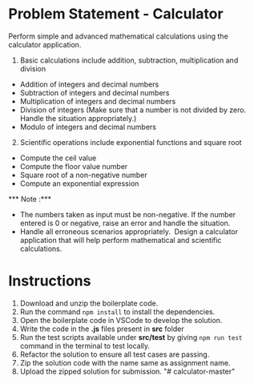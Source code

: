 # Problem Statement - Calculator

Perform simple and advanced mathematical calculations using the calculator application.​

1. Basic calculations include addition, subtraction, multiplication and division​
- Addition of integers and decimal numbers​​
- Subtraction of integers and decimal numbers​
- Multiplication of integers and decimal numbers​
- Division of integers (Make sure that a number is not divided by zero. Handle the situation appropriately.)​
- Modulo of integers and decimal numbers​​

2. Scientific operations include exponential functions and square root ​
- Compute the ceil value​
- Compute the floor value number​
- Square root of a non-negative number
- Compute an exponential expression​

*** Note :***​
- The numbers taken as input must be non-negative. If the number entered is 0 or negative, raise an error and handle the situation.​
- Handle all erroneous scenarios appropriately.​
​
Design a calculator application that will help perform mathematical and scientific calculations.

# Instructions

1. Download and unzip the boilerplate code.
2. Run the command `npm install` to install the dependencies.
3. Open the boilerplate code in VSCode to develop the solution.
4. Write the code in the **.js** files present in **src** folder
5. Run the test scripts available under **src/test** by giving `npm run test` command in the terminal to test locally.
6. Refactor the solution to ensure all test cases are passing.
7. Zip the solution code with the name same as assignment name.
8. Upload the zipped solution for submission.
"# calculator-master" 

